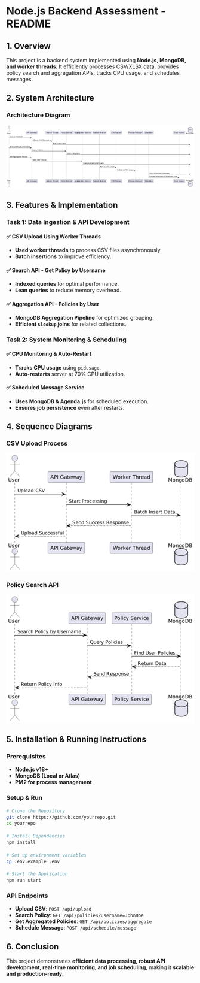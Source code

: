 # **Node.js Backend Assessment - README**

## **1. Overview**
This project is a backend system implemented using **Node.js, MongoDB, and worker threads**. It efficiently processes CSV/XLSX data, provides policy search and aggregation APIs, tracks CPU usage, and schedules messages.

## **2. System Architecture**

### **Architecture Diagram**
![System Architecture](./arch/images/mainArch.png)


## **3. Features & Implementation**

### **Task 1: Data Ingestion & API Development**
#### ✅ **CSV Upload Using Worker Threads**
- **Used worker threads** to process CSV files asynchronously.
- **Batch insertions** to improve efficiency.

#### ✅ **Search API - Get Policy by Username**
- **Indexed queries** for optimal performance.
- **Lean queries** to reduce memory overhead.

#### ✅ **Aggregation API - Policies by User**
- **MongoDB Aggregation Pipeline** for optimized grouping.
- **Efficient `$lookup` joins** for related collections.

### **Task 2: System Monitoring & Scheduling**
#### ✅ **CPU Monitoring & Auto-Restart**
- **Tracks CPU usage** using `pidusage`.
- **Auto-restarts** server at 70% CPU utilization.

#### ✅ **Scheduled Message Service**
- **Uses MongoDB & Agenda.js** for scheduled execution.
- **Ensures job persistence** even after restarts.

## **4. Sequence Diagrams**

### **CSV Upload Process**
![Upload Records](./arch/images/uploadCsv.png)


### **Policy Search API**
![searchPolicy](./arch/images/searchPolicy.png)

## **5. Installation & Running Instructions**

### **Prerequisites**
- **Node.js v18+**
- **MongoDB (Local or Atlas)**
- **PM2 for process management**

### **Setup & Run**
```sh
# Clone the Repository
git clone https://github.com/yourrepo.git
cd yourrepo

# Install Dependencies
npm install

# Set up environment variables
cp .env.example .env

# Start the Application
npm run start
```

### **API Endpoints**
- **Upload CSV**: `POST /api/upload`
- **Search Policy**: `GET /api/policies?username=JohnDoe`
- **Get Aggregated Policies**: `GET /api/policies/aggregate`
- **Schedule Message**: `POST /api/schedule/message`

## **6. Conclusion**
This project demonstrates **efficient data processing, robust API development, real-time monitoring, and job scheduling**, making it **scalable and production-ready**.

